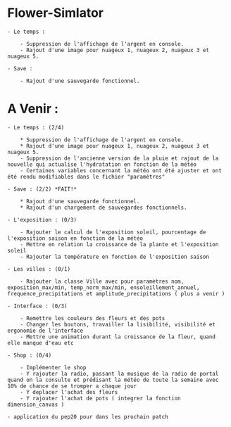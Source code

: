 ﻿# Flower-Simlator

	- Le temps :

		- Suppression de l'affichage de l'argent en console.
		- Rajout d'une image pour nuageux 1, nuageux 2, nuageux 3 et nuageux 5.

	- Save :

		- Rajout d'une sauvegarde fonctionnel.



# A Venir :

	- Le temps : (2/4)

		* Suppression de l'affichage de l'argent en console.
		* Rajout d'une image pour nuageux 1, nuageux 2, nuageux 3 et nuageux 5.
		- Suppression de l'ancienne version de la pluie et rajout de la nouvelle qui actualise l'hydratation en fonction de la météo
		- Certaines variables concernant la météo ont été ajuster et ont été rendu modifiables dans le fichier "paramètres"

	- Save : (2/2) *FAIT!*

		* Rajout d'une sauvegarde fonctionnel.
		* Rajout d'un chargement de sauvegardes fonctionnels.

	- L'exposition : (0/3)

		- Rajouter le calcul de l'exposition soleil, pourcentage de l'exposition saison en fonction de la météo
		- Mettre en relation la croissance de la plante et l'exposition soleil
		- Rajouter la température en fonction de l'exposition saison

	- Les villes : (0/1)

		- Rajouter la classe Ville avec pour paramètres nom, exposition_max/min, temp_norm_max/min, ensoleillement_annuel, frequence_precipitations et amplitude_precipitations ( plus a venir )
	 
	- Interface : (0/3)

		- Remettre les couleurs des fleurs et des pots
		- Changer les boutons, travailler la lisibilité, visibilité et ergonomie de l'interface
		- Mettre une animation durant la croissance de la fleur, quand elle manque d'eau etc

	- Shop : (0/4)

		- Implémenter le shop
		- Y rajouter la radio, passant la musique de la radio de portal quand on la consulte et prédisant la météo de toute la semaine avec 10% de chance de se tromper a chaque jour
		- Y deplacer l'achat des fleurs
		- Y rajouter l'achat de pots ( integrer la fonction dimension_canvas )

	- application du pep20 pour dans les prochain patch

